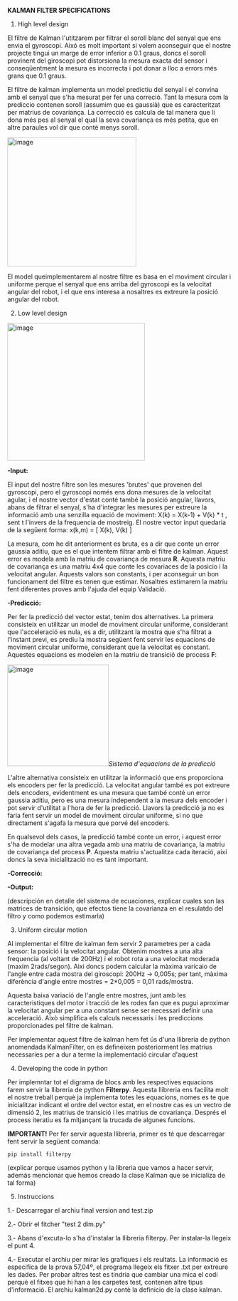 **KALMAN FILTER SPECIFICATIONS**

1. High level design

El filtre de Kalman l'utitzarem per filtrar el soroll blanc del senyal que ens envia el gyroscopi. Aixó es molt important si volem aconseguir que el nostre projecte tingui un marge de error inferior a 0.1 graus, doncs el soroll provinent del giroscopi pot distorsiona la mesura exacta del sensor i conseqüentment la mesura es incorrecta i pot donar a lloc a errors més grans que 0.1 graus.

El filtre de kalman implementa un model predictiu del senyal i el convina amb el senyal que s'ha mesurat per fer una correció. Tant la mesura com la prediccio contenen soroll (assumim que es gaussià) que es caracteritzat per matrius de covariança. La correcció es calcula de tal manera que li dona més pes al senyal el qual la seva covariança es més petita, que en altre paraules vol dir que conté menys soroll.


<img width="290" alt="image" src="https://user-images.githubusercontent.com/101046951/204100886-96920426-f7ed-485c-af04-e25811b3d181.png">



El model queimplementarem al nostre filtre es basa en el moviment circular i uniforme perque el senyal que ens arriba del gyroscopi es la velocitat angular del robot, i el que ens interesa a nosaltres es extreure la posició angular del robot.



2. Low level design


<img width="309" alt="image" src="https://user-images.githubusercontent.com/101046951/205762086-a3c857af-292e-47e5-906f-c8165af54f81.png">

**-Input:**

El input del nostre filtre son les mesures 'brutes' que provenen del gyroscopi, pero el gyroscopi només ens dona mesures de la velocitat agular, i el nostre vector d'estat conté també la posició angular, llavors, abans de filtrar el senyal, s'ha d'integrar les mesures per extreure la informació amb una senzilla equació de moviment: X(k) = X(k-1) + V(k) * t  , sent t l'invers de la frequencia de mostreig. 
El nostre vector input quedaria de la següent forma: x(k,m) = [ X(k), V(k) ]

La mesura, com he dit anteriorment es bruta, es a dir que conte un error gaussia aditiu, que es el que intentem filtrar amb el filtre de kalman. Aquest error es modela amb la matriu de covariança de mesura **R**. Aquesta matriu de covariança es una matriu 4x4 que conte les covariaces de la posicio i la velocitat angular. Aquests valors son constants, i per aconseguir un bon funcionament del filtre es tenen que estimar. Nosaltres estimarem la matriu fent diferentes proves amb l'ajuda del equip Validació.


**-Predicció:**

Per fer la predicció del vector estat, tenim dos alternatives. La primera consisteix en utilitzar un model de moviment circular uniforme, considerant que l'acceleració es nula, es a dir, utilitzant la mostra que s'ha filtrat a l'instant previ, es prediu la mostra següent fent servir les equacions de moviment circular uniforme, considerant que la velocitat es constant. Aquestes equacions es modelen en la matriu de transició de process **F**:

<img width="228" alt="image" src="https://user-images.githubusercontent.com/101046951/205757309-bc2660f6-4e84-4def-b344-d8e321f9cece.png">*Sistema d'equacions de la predicció*

L'altre alternativa consisteix en utilitzar la informació que ens proporciona els encoders per fer la predicció. La velocitat angular també es pot extreure dels encoders, evidentment es una mesura que també conté un error gaussia aditiu, pero es una mesura independent a la mesura dels encoder i pot servir d'utilitat a l'hora de fer la predicció. Llavors la predicció ja no es faria fent servir un model de moviment circular uniforme, si no que directament s'agafa la mesura que porvé del encoders.

En qualsevol dels casos, la predicció també conte un error, i aquest error s'ha de modelar una altra vegada amb una matriu de covariança, la matriu de covariança del process **P**. Aquesta matriu s'actualitza cada iteració, així doncs la seva inicialització no es tant important.


**-Correcció:**

**-Output:**

(descripción en detalle del sistema de ecuaciones, explicar cuales son las matrices de transición, que efectos tiene la covarianza en el resulatdo del filtro y como podemos estimarla)



3. Uniform circular motion

Al implementar el filtre de kalman fem servir 2 parametres per a cada sensor: la posició i la velocitat angular. Obtenim mostres a una alta frequencia (al voltant de 200Hz) i el robot rota a una velocitat moderada (maxim 2rads/segon). Aixi doncs podem calcular la màxima varicaio de l'angle entre cada mostra del giroscopi: 200Hz -> 0,005s; per tant, màxima diferència d'angle entre mostres = 2*0,005 = 0,01 rads/mostra.

Aquesta baixa variació de l'angle entre mostres, junt amb les caracteristiques del motor i tracció de les rodes fan que es pugui aproximar la velocitat angular per a una constant sense ser necessari definir una acceleració. Això simplifica els calculs necessaris i les prediccions proporcionades pel filtre de kalman.

Per implementar aquest filtre de kalman hem fet ús d'una llibreria de python anomendada KalmanFilter, on es defineixen posteriorment les matrius necessaries per a dur a terme la implementació circular d'aquest

4. Developing the code in python

Per implemntar tot el digrama de blocs amb les respectives equacions farem servir la llibreria de python **Filterpy**. Aquesta llibreria ens facilita molt el nostre treball perquè ja implementa totes les equacions, nomes es te que inicialitzar indicant el ordre del vector estat, en el nostre cas es un vectro de dimensió 2, les matrius de transició i les matrius de covariança. Després el process iteratiu es fa mitjançant la trucada de algunes funcions.

**IMPORTANT!** Per fer servir aquesta llibreria, primer es té que descarregar fent servir la següent comanda:
```
pip install filterpy
```

(explicar porque usamos python y la libreria que vamos a hacer servir, además mencionar que hemos creado la clase Kalman que se inicializa de tal forma)


5. Instruccions

  1.- Descarregar el archiu final version and test.zip
  
  2.- Obrir el fitcher "test 2 dim.py"
  
  3.- Abans d'excuta-lo s'ha d'instalar la llibreria filterpy. Per instalar-la llegeix el punt 4.
  
  4.- Executar el archiu per mirar les grafiques i els reultats. La informació es especifica de la prova 57,04º, el programa llegeix els fitxer .txt per extreure les dades. Per probar altres test es tindria que cambiar una mica el codi perquè el fitxes que hi han a les carpetes test, contenen altre tipus d'informació. El archiu kalman2d.py contè la definicio de la clase kalman.
